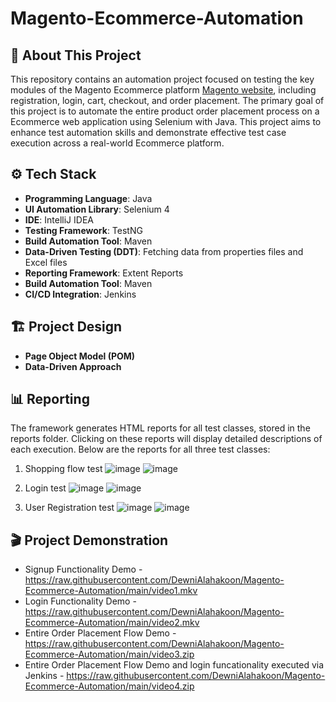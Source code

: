 # Magento-Ecommerce-Automation

## 📌 About This Project

This repository contains an automation project focused on testing the key modules of the Magento Ecommerce platform [Magento website](https://magento.softwaretestingboard.com/), including registration, login, cart, checkout, and order placement. The primary goal of this project is to automate the entire product order placement process on a Ecommerce web application using Selenium with Java. This project aims to enhance test automation skills and demonstrate effective test case execution across a real-world Ecommerce platform.

## ⚙️ Tech Stack
- **Programming Language**: Java
- **UI Automation Library**: Selenium 4
- **IDE**: IntelliJ IDEA
- **Testing Framework**: TestNG
- **Build Automation Tool**: Maven
- **Data-Driven Testing (DDT)**: Fetching data from properties files and Excel files
- **Reporting Framework**: Extent Reports
- **Build Automation Tool**: Maven
- **CI/CD Integration**: Jenkins

## 🏗️ Project Design
- **Page Object Model (POM)**
- **Data-Driven Approach**
  
## 📊 Reporting
The framework generates HTML reports for all test classes, stored in the reports folder. Clicking on these reports will display detailed descriptions of each execution. Below are the reports for all three test classes:

1. Shopping flow test
![image](https://github.com/user-attachments/assets/9b5a1ed9-3c65-4a44-8d54-8e5e0c2b2e42)
![image](https://github.com/user-attachments/assets/869f12ca-296b-4959-8ba3-5fe748a9f6f2)

2. Login test
![image](https://github.com/user-attachments/assets/c00b2e64-e412-4d63-a952-e0be6da4d378)
![image](https://github.com/user-attachments/assets/29394513-5150-44ec-91bc-e049dae718bc)

3. User Registration test
![image](https://github.com/user-attachments/assets/501cdc88-148d-4a0a-9aee-e5866e9e99f2)
![image](https://github.com/user-attachments/assets/dd4fe669-ac86-47b0-b404-25280b221c84)

## 🎬 Project Demonstration

- Signup Functionality Demo - https://raw.githubusercontent.com/DewniAlahakoon/Magento-Ecommerce-Automation/main/video1.mkv
- Login Functionality Demo -  https://raw.githubusercontent.com/DewniAlahakoon/Magento-Ecommerce-Automation/main/video2.mkv
- Entire Order Placement Flow Demo  - https://raw.githubusercontent.com/DewniAlahakoon/Magento-Ecommerce-Automation/main/video3.zip
- Entire Order Placement Flow Demo and login funcationality executed via Jenkins - https://raw.githubusercontent.com/DewniAlahakoon/Magento-Ecommerce-Automation/main/video4.zip


